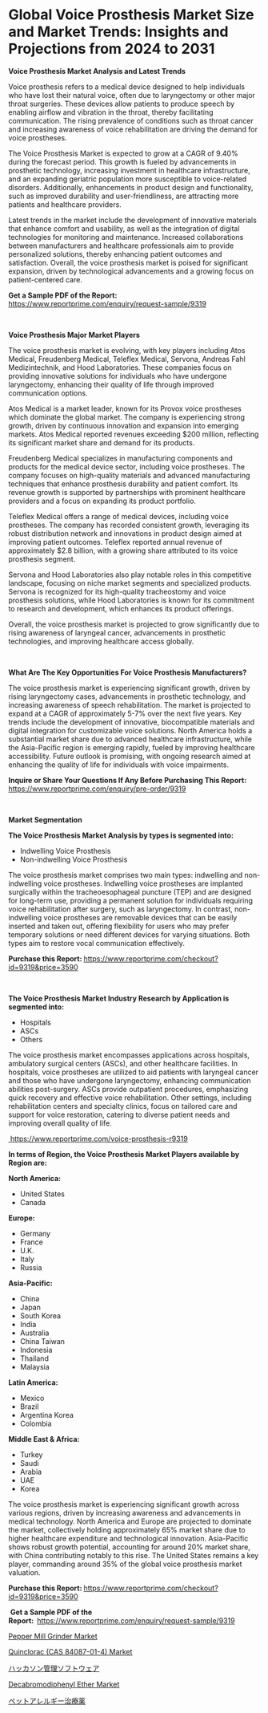 <p><h1>Global Voice Prosthesis Market Size and Market Trends: Insights and Projections from 2024 to 2031</h1></p><p><strong>Voice Prosthesis Market Analysis and Latest Trends</strong></p>
<p><p>Voice prosthesis refers to a medical device designed to help individuals who have lost their natural voice, often due to laryngectomy or other major throat surgeries. These devices allow patients to produce speech by enabling airflow and vibration in the throat, thereby facilitating communication. The rising prevalence of conditions such as throat cancer and increasing awareness of voice rehabilitation are driving the demand for voice prostheses.</p><p>The Voice Prosthesis Market is expected to grow at a CAGR of 9.40% during the forecast period. This growth is fueled by advancements in prosthetic technology, increasing investment in healthcare infrastructure, and an expanding geriatric population more susceptible to voice-related disorders. Additionally, enhancements in product design and functionality, such as improved durability and user-friendliness, are attracting more patients and healthcare providers.</p><p>Latest trends in the market include the development of innovative materials that enhance comfort and usability, as well as the integration of digital technologies for monitoring and maintenance. Increased collaborations between manufacturers and healthcare professionals aim to provide personalized solutions, thereby enhancing patient outcomes and satisfaction. Overall, the voice prosthesis market is poised for significant expansion, driven by technological advancements and a growing focus on patient-centered care.</p></p>
<p><strong>Get a Sample PDF of the Report:&nbsp;</strong> <a href="https://www.reportprime.com/enquiry/request-sample/9319">https://www.reportprime.com/enquiry/request-sample/9319</a></p>
<p>&nbsp;</p>
<p><strong>Voice Prosthesis Major Market Players</strong></p>
<p><p>The voice prosthesis market is evolving, with key players including Atos Medical, Freudenberg Medical, Teleflex Medical, Servona, Andreas Fahl Medizintechnik, and Hood Laboratories. These companies focus on providing innovative solutions for individuals who have undergone laryngectomy, enhancing their quality of life through improved communication options.</p><p>Atos Medical is a market leader, known for its Provox voice prostheses which dominate the global market. The company is experiencing strong growth, driven by continuous innovation and expansion into emerging markets. Atos Medical reported revenues exceeding $200 million, reflecting its significant market share and demand for its products.</p><p>Freudenberg Medical specializes in manufacturing components and products for the medical device sector, including voice prostheses. The company focuses on high-quality materials and advanced manufacturing techniques that enhance prosthesis durability and patient comfort. Its revenue growth is supported by partnerships with prominent healthcare providers and a focus on expanding its product portfolio.</p><p>Teleflex Medical offers a range of medical devices, including voice prostheses. The company has recorded consistent growth, leveraging its robust distribution network and innovations in product design aimed at improving patient outcomes. Teleflex reported annual revenue of approximately $2.8 billion, with a growing share attributed to its voice prosthesis segment.</p><p>Servona and Hood Laboratories also play notable roles in this competitive landscape, focusing on niche market segments and specialized products. Servona is recognized for its high-quality tracheostomy and voice prosthesis solutions, while Hood Laboratories is known for its commitment to research and development, which enhances its product offerings.</p><p>Overall, the voice prosthesis market is projected to grow significantly due to rising awareness of laryngeal cancer, advancements in prosthetic technologies, and improving healthcare access globally.</p></p>
<p>&nbsp;</p>
<p><strong>What Are The Key Opportunities For Voice Prosthesis Manufacturers?</strong></p>
<p><p>The voice prosthesis market is experiencing significant growth, driven by rising laryngectomy cases, advancements in prosthetic technology, and increasing awareness of speech rehabilitation. The market is projected to expand at a CAGR of approximately 5-7% over the next five years. Key trends include the development of innovative, biocompatible materials and digital integration for customizable voice solutions. North America holds a substantial market share due to advanced healthcare infrastructure, while the Asia-Pacific region is emerging rapidly, fueled by improving healthcare accessibility. Future outlook is promising, with ongoing research aimed at enhancing the quality of life for individuals with voice impairments.</p></p>
<p><strong>Inquire or Share Your Questions If Any Before Purchasing This Report:</strong> <a href="https://www.reportprime.com/enquiry/pre-order/9319">https://www.reportprime.com/enquiry/pre-order/9319</a></p>
<p>&nbsp;</p>
<p><strong>Market Segmentation</strong></p>
<p><strong>The Voice Prosthesis Market Analysis by types is segmented into:</strong></p>
<p><ul><li>Indwelling Voice Prosthesis</li><li>Non-indwelling Voice Prosthesis</li></ul></p>
<p><p>The voice prosthesis market comprises two main types: indwelling and non-indwelling voice prostheses. Indwelling voice prostheses are implanted surgically within the tracheoesophageal puncture (TEP) and are designed for long-term use, providing a permanent solution for individuals requiring voice rehabilitation after surgery, such as laryngectomy. In contrast, non-indwelling voice prostheses are removable devices that can be easily inserted and taken out, offering flexibility for users who may prefer temporary solutions or need different devices for varying situations. Both types aim to restore vocal communication effectively.</p></p>
<p><strong>Purchase this Report:&nbsp;</strong><a href="https://www.reportprime.com/checkout?id=9319&price=3590">https://www.reportprime.com/checkout?id=9319&price=3590</a></p>
<p>&nbsp;</p>
<p><strong>The Voice Prosthesis Market Industry Research by Application is segmented into:</strong></p>
<p><ul><li>Hospitals</li><li>ASCs</li><li>Others</li></ul></p>
<p><p>The voice prosthesis market encompasses applications across hospitals, ambulatory surgical centers (ASCs), and other healthcare facilities. In hospitals, voice prostheses are utilized to aid patients with laryngeal cancer and those who have undergone laryngectomy, enhancing communication abilities post-surgery. ASCs provide outpatient procedures, emphasizing quick recovery and effective voice rehabilitation. Other settings, including rehabilitation centers and specialty clinics, focus on tailored care and support for voice restoration, catering to diverse patient needs and improving overall quality of life.</p></p>
<p><a href="https://www.reportprime.com/voice-prosthesis-r9319">&nbsp;https://www.reportprime.com/voice-prosthesis-r9319</a></p>
<p><strong>In terms of Region, the Voice Prosthesis Market Players available by Region are:</strong></p>
<p>
    <p> <strong> North America: </strong>
        <ul>
            <li>United States</li>
            <li>Canada</li>
        </ul>
        </p> 
    <p> <strong> Europe: </strong>
        <ul>
            <li>Germany</li>
            <li>France</li>
            <li>U.K.</li>
            <li>Italy</li>
            <li>Russia</li>
        </ul>
        </p> 
    <p> <strong> Asia-Pacific: </strong>
        <ul>
            <li>China</li>
            <li>Japan</li>
            <li>South Korea</li>
            <li>India</li>
            <li>Australia</li>
            <li>China Taiwan</li>
            <li>Indonesia</li>
            <li>Thailand</li>
            <li>Malaysia</li>
        </ul>
        </p> 
    <p> <strong> Latin America: </strong>
        <ul>
            <li>Mexico</li>
            <li>Brazil</li>
            <li>Argentina Korea</li>
            <li>Colombia</li>
        </ul>
        </p> 
    <p> <strong> Middle East & Africa: </strong>
        <ul>
            <li>Turkey</li>
            <li>Saudi</li>
            <li>Arabia</li>
            <li>UAE</li>
            <li>Korea</li>
        </ul>
    </p>
    </p>
<p><p>The voice prosthesis market is experiencing significant growth across various regions, driven by increasing awareness and advancements in medical technology. North America and Europe are projected to dominate the market, collectively holding approximately 65% market share due to higher healthcare expenditure and technological innovation. Asia-Pacific shows robust growth potential, accounting for around 20% market share, with China contributing notably to this rise. The United States remains a key player, commanding around 35% of the global voice prosthesis market valuation.</p></p>
<p><strong>Purchase this Report: </strong><a href="https://www.reportprime.com/checkout?id=9319&price=3590">https://www.reportprime.com/checkout?id=9319&price=3590</a></p>
<p>&nbsp;<strong>Get a Sample PDF of the Report:&nbsp;&nbsp;</strong><a href="https://www.reportprime.com/enquiry/request-sample/9319">https://www.reportprime.com/enquiry/request-sample/9319</a></p>
<p><strong></strong></p>
<p><p><a href="https://www.linkedin.com/pulse/what-emerging-market-trends-pepper-mill-grinder-detailed-overview-p30kf?trackingId=E48hTIDaQ1WHZN7OW8H9Yg%3D%3D">Pepper Mill Grinder Market</a></p><p><a href="https://issuu.com/reportprime-2/docs/quinclorac-cas-84087-01-4-market-si_05122c023f1697">Quinclorac (CAS 84087-01-4) Market</a></p><p><a href="https://medium.com/@marlanamarvn/hackathon-management-softwares-market-%E3%81%AE%E3%82%B0%E3%83%AD%E3%83%BC%E3%83%90%E3%83%AB%E5%B8%82%E5%A0%B4%E6%A6%82%E8%A6%81%E3%81%AF-%E4%B8%96%E7%95%8C%E3%81%8A%E3%82%88%E3%81%B3%E4%B8%BB%E8%A6%81%E5%B8%82%E5%A0%B4%E3%81%AB%E3%81%8A%E3%81%91%E3%82%8B%E6%A5%AD%E7%95%8C%E3%81%AB%E5%BD%B1%E9%9F%BF%E3%82%92%E4%B8%8E%E3%81%88%E3%82%8B%E4%B8%BB%E8%A6%81%E3%81%AA%E3%83%88%E3%83%AC%E3%83%B3%E3%83%89%E3%81%AB%E3%81%A4%E3%81%84%E3%81%A6-%E7%8B%AC%E8%87%AA%E3%81%AE%E8%A6%96%E7%82%B9%E3%82%92%E6%8F%90%E4%BE%9B%E3%81%97%E3%81%BE%E3%81%99-6b7822f45dbc">ハッカソン管理ソフトウェア</a></p><p><a href="https://medium.com/@dhjdj3783/decabromodiphenyl-ether-market-insights-product-type-application-trends-and-regional-analysis-3032c2cd4bf5">Decabromodiphenyl Ether Market</a></p><p><a href="https://medium.com/@beaumontdavv7mp/pet-allergy-treatment-drugs-market-%E3%81%AF-%E3%82%B3%E3%82%B9%E3%83%88%E7%AE%A1%E7%90%86%E3%81%A8%E5%8A%B9%E7%8E%87%E5%90%91%E4%B8%8A%E3%82%92%E5%84%AA%E5%85%88%E3%81%97%E3%81%BE%E3%81%99-%E3%81%95%E3%82%89%E3%81%AB-%E5%A0%B1%E5%91%8A%E6%9B%B8%E3%81%AF%E5%B8%82%E5%A0%B4%E3%81%AE%E9%9C%80%E8%A6%81%E9%9D%A2%E3%81%A8%E4%BE%9B%E7%B5%A6%E9%9D%A2%E3%81%AE%E4%B8%A1%E6%96%B9%E3%82%92%E3%82%AB%E3%83%90%E3%83%BC%E3%81%97%E3%81%A6%E3%81%84%E3%81%BE%E3%81%99-pet-allergy-5a25ac5aa758">ペットアレルギー治療薬</a></p></p>